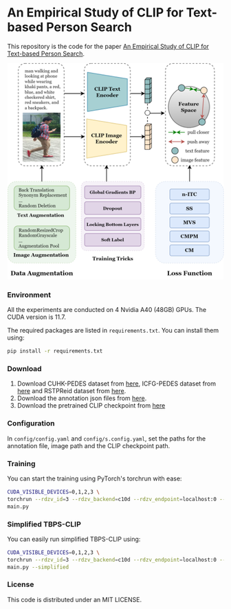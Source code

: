 # An Empirical Study of CLIP for Text-based Person Search

This repository is the code for the paper [An Empirical Study of CLIP for Text-based Person Search]().

<img src="image/intro.png" width="600">

### Environment

All the experiments are conducted on 4 Nvidia A40 (48GB) GPUs. The CUDA version is 11.7.

The required packages are listed in `requirements.txt`. You can install them using:

```sh
pip install -r requirements.txt
```

### Download
1. Download CUHK-PEDES dataset from [here](https://github.com/ShuangLI59/Person-Search-with-Natural-Language-Description), ICFG-PEDES dataset from [here](https://github.com/zifyloo/SSAN) and RSTPReid dataset from [here](https://github.com/NjtechCVLab/RSTPReid-Dataset).
2. Download the annotation json files from [here](https://drive.google.com/file/d/1C5bgGCABtuzZMaa2n4Sc0qclUvZ-mqG9/view?usp=drive_link).
3. Download the pretrained CLIP checkpoint from [here](https://openaipublic.azureedge.net/clip/models/5806e77cd80f8b59890b7e101eabd078d9fb84e6937f9e85e4ecb61988df416f/ViT-B-16.pt)

### Configuration
In `config/config.yaml` and `config/s.config.yaml`, set the paths for the annotation file, image path and the CLIP checkpoint path.


### Training

You can start the training using PyTorch's torchrun with ease:

```sh
CUDA_VISIBLE_DEVICES=0,1,2,3 \
torchrun --rdzv_id=3 --rdzv_backend=c10d --rdzv_endpoint=localhost:0 --nnodes=1 --nproc_per_node=4 \
main.py
```

### Simplified TBPS-CLIP
You can easily run simplified TBPS-CLIP using:

```sh
CUDA_VISIBLE_DEVICES=0,1,2,3 \
torchrun --rdzv_id=3 --rdzv_backend=c10d --rdzv_endpoint=localhost:0 --nnodes=1 --nproc_per_node=4 \
main.py --simplified
```

### License
This code is distributed under an MIT LICENSE.
